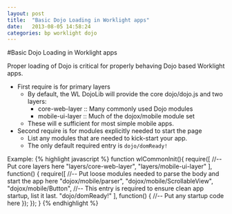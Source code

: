 ```yaml
---
layout: post
title:  "Basic Dojo Loading in Worklight apps"
date:   2013-08-05 14:58:24
categories: bp worklight dojo
---
```


#Basic Dojo Loading in Worklight apps

Proper loading of Dojo is critical for properly behaving Dojo based Worklight apps.

- First require is for primary layers
	- By default, the WL DojoLib will provide the core dojo/dojo.js and two layers:
		- core-web-layer :: Many commonly used Dojo modules
		- mobile-ui-layer :: Much of the dojox/mobile module set
	- These will e sufficient for most simple mobile apps.
- Second require is for modules explicitly needed to start the page
	- List any modules that are needed to kick-start your app.
	- The only default required entry is `dojo/domReady!`

Example:
{% highlight javascript %}
	function wlCommonInit(){
		require([
			//-- Put core layers here
		    "layers/core-web-layer",
		    "layers/mobile-ui-layer"
		], function() {
			require([
				//-- Put loose modules needed to parse the body and start the app here
			    "dojox/mobile/parser",
			    "dojox/mobile/ScrollableView",
			    "dojox/mobile/Button",
			    //-- This entry is required to ensure clean app startup, list it last.
			    "dojo/domReady!"
			], function() {
				//-- Put any startup code here
			});
		});
	}
{% endhighlight %}
